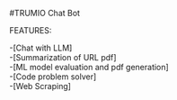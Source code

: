 #TRUMIO Chat Bot        
        
FEATURES:       
         
-[Chat with LLM]          
-[Summarization of URL pdf]       
-[ML model evaluation and pdf generation]      
-[Code problem solver]       
-[Web Scraping]       
      
